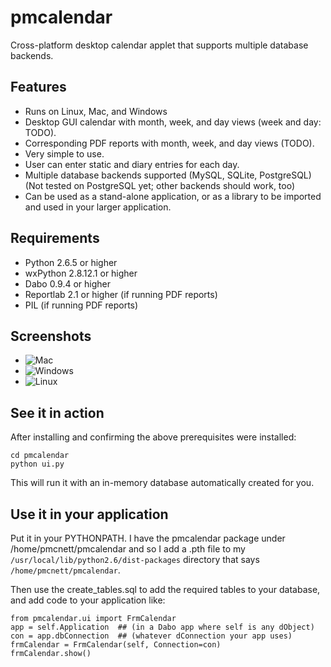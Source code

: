 pmcalendar
==========

Cross-platform desktop calendar applet that supports multiple database backends.


Features
--------

* Runs on Linux, Mac, and Windows
* Desktop GUI calendar with month, week, and day views (week and day: TODO).
* Corresponding PDF reports with month, week, and day views (TODO).
* Very simple to use.
* User can enter static and diary entries for each day.
* Multiple database backends supported (MySQL, SQLite, PostgreSQL) (Not tested on PostgreSQL yet; other backends should work, too)
* Can be used as a stand-alone application, or as a library to be imported and used in your larger application.


Requirements
------------

* Python 2.6.5 or higher
* wxPython 2.8.12.1 or higher
* Dabo 0.9.4 or higher
* Reportlab 2.1 or higher (if running PDF reports)
* PIL (if running PDF reports)


Screenshots
-----------
* ![Mac](https://raw.github.com/pmcnett/pmcalendar/master/screenshots/screenshot_mac.png)
* ![Windows](https://raw.github.com/pmcnett/pmcalendar/master/screenshots/screenshot_windows.png)
* ![Linux](https://raw.github.com/pmcnett/pmcalendar/master/screenshots/screenshot_linux.png)


See it in action
----------------

After installing and confirming the above prerequisites were installed:

    cd pmcalendar
    python ui.py

This will run it with an in-memory database automatically created for you.


Use it in your application
--------------------------

Put it in your PYTHONPATH. I have the pmcalendar package under /home/pmcnett/pmcalendar and so I add a .pth file to my `/usr/local/lib/python2.6/dist-packages` directory that says `/home/pmcnett/pmcalendar`.

Then use the create_tables.sql to add the required tables to your database, and add code to your application like:

    from pmcalendar.ui import FrmCalendar
    app = self.Application  ## (in a Dabo app where self is any dObject)
    con = app.dbConnection  ## (whatever dConnection your app uses)
    frmCalendar = FrmCalendar(self, Connection=con)
    frmCalendar.show()

